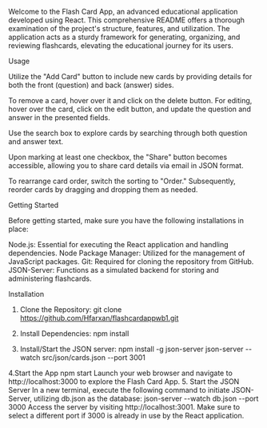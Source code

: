 Welcome to the Flash Card App, an advanced educational application developed using React. This comprehensive README offers a thorough examination of the project's structure, features, and utilization. The application acts as a sturdy framework for generating, organizing, and reviewing flashcards, elevating the educational journey for its users.

Usage

Utilize the "Add Card" button to include new cards by providing details for both the front (question) and back (answer) sides.

To remove a card, hover over it and click on the delete button. For editing, hover over the card, click on the edit button, and update the question and answer in the presented fields.

Use the search box to explore cards by searching through both question and answer text.

Upon marking at least one checkbox, the "Share" button becomes accessible, allowing you to share card details via email in JSON format.

To rearrange card order, switch the sorting to "Order." Subsequently, reorder cards by dragging and dropping them as needed.

Getting Started

Before getting started, make sure you have the following installations in place:

Node.js: Essential for executing the React application and handling dependencies.
Node Package Manager: Utilized for the management of JavaScript packages.
Git: Required for cloning the repository from GitHub.
JSON-Server: Functions as a simulated backend for storing and administering flashcards.

Installation 

1. Clone the Repository:
git clone https://github.com/Hfarxan/flashcardappwb1.git

2. Install Dependencies:
   npm install

3. Install/Start the JSON server:
npm install -g json-server 
json-server --watch src/json/cards.json --port 3001

4.Start the App
npm start 
Launch your web browser and navigate to http://localhost:3000 to explore the Flash Card App.
5. Start the JSON Server
In a new terminal, execute the following command to initiate JSON-Server, utilizing db.json as the database:
json-server --watch db.json --port 3000
Access the server by visiting http://localhost:3001. Make sure to select a different port if 3000 is already in use by the React application.



